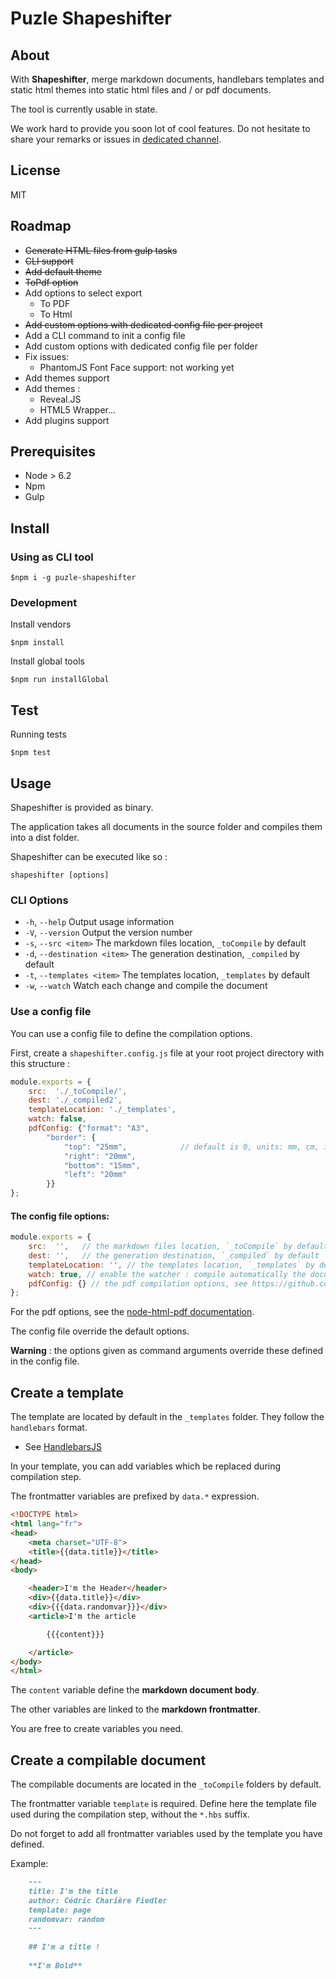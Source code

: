 # Puzle Shapeshifter

## About

With **Shapeshifter**, merge markdown documents, handlebars templates and 
static html themes into static html files and / or pdf documents.

The tool is currently usable in state.

We work hard to provide you soon lot of cool features.
Do not hesitate to share your remarks or issues in [dedicated channel](https://github.com/ChariereFiedler/puzle-shapeshifter/issues).

## License

MIT

## Roadmap

- ~~Generate HTML files from gulp tasks~~
- ~~CLI support~~
- ~~Add default theme~~
- ~~ToPdf option~~
- Add options to select export
    - To PDF
    - To Html
- ~~Add custom options with dedicated config file per project~~
- Add a CLI command to init a config file
- Add custom options with dedicated config file per folder
- Fix issues:
    - PhantomJS Font Face support: not working yet
- Add themes support
- Add themes :
    - Reveal.JS
    - HTML5 Wrapper...
- Add plugins support

## Prerequisites

- Node > 6.2
- Npm
- Gulp

## Install

### Using as CLI tool

    $npm i -g puzle-shapeshifter

### Development

Install vendors

    $npm install

Install global tools

    $npm run installGlobal

## Test

Running tests

    $npm test

## Usage

Shapeshifter is provided as binary.

The application takes all documents in the source folder and
compiles them into a dist folder.

Shapeshifter can be executed like so :

    shapeshifter [options]

### CLI Options

- `-h`, `--help`        Output usage information
- `-V`, `--version`     Output the version number
- `-s`, `--src <item>`  The markdown files location, `_toCompile` by default
- `-d`, `--destination <item>` The generation destination, `_compiled` by default
- `-t`, `--templates <item>`    The templates location, `_templates` by default
- `-w`, `--watch`   Watch each change and compile the document

### Use a config file

You can use a config file to define the compilation options.

First, create a `shapeshifter.config.js` file at your root project directory with
this structure :
```javascript
module.exports = {
    src:  './_toCompile/',
    dest: './_compiled2',
    templateLocation: './_templates',
    watch: false,
    pdfConfig: {"format": "A3",
        "border": {
            "top": "25mm",            // default is 0, units: mm, cm, in, px
            "right": "20mm",
            "bottom": "15mm",
            "left": "20mm"
        }}
};
```

#### The config file options:

```javascript
module.exports = {
    src:  '',   // the markdown files location, `_toCompile` by default
    dest: '',   // the generation destination, `_compiled` by default
    templateLocation: '', // the templates location, `_templates` by default,
    watch: true, // enable the watcher : compile automatically the document when changes occurred
    pdfConfig: {} // the pdf compilation options, see https://github.com/marcbachmann/node-html-pdf#options
};
```

For the pdf options, see the [node-html-pdf documentation](https://github.com/marcbachmann/node-html-pdf#options).

The config file override the default options.

**Warning** : the options given as command arguments override these defined in the 
config file.


## Create a template

The template are located by default in the `_templates` folder.
They follow the `handlebars` format.

- See [HandlebarsJS](http://handlebarsjs.com/)

In your template, you can add variables which be replaced
during compilation step. 

The frontmatter variables are prefixed
by `data.*` expression.

```html
<!DOCTYPE html>
<html lang="fr">
<head>
    <meta charset="UTF-8">
    <title>{{data.title}}</title>
</head>
<body>

    <header>I'm the Header</header>
    <div>{{data.title}}</div>
    <div>{{{data.randomvar}}}</div>
    <article>I'm the article

        {{{content}}}

    </article>
</body>
</html>
```
        
The `content` variable define the **markdown document body**. 

The other variables are linked to the **markdown frontmatter**.

You are free to create variables you need. 

## Create a compilable document

The compilable documents are located in the `_toCompile` folders by default.

The frontmatter variable `template` is required. Define here
the template file used during the compilation step, without the `*.hbs` 
suffix.

Do not forget to add all frontmatter variables used by the template you
have defined.

Example:

```markdown
    ---
    title: I'm the title
    author: Cédric Charière Fiedler
    template: page
    randomvar: random
    ---
    
    ## I'm a title !
    
    **I'm Bold**
```